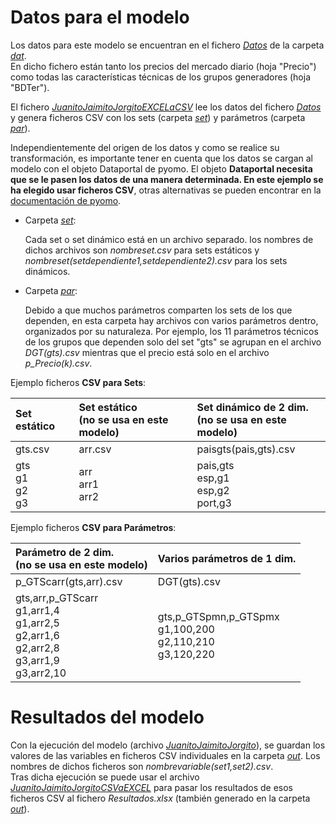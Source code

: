 # Datos para el modelo
Los datos para este modelo se encuentran en el fichero [*Datos*](../dat/Datos.xlsx) de la carpeta [*dat*](../dat). <br>
En dicho fichero están tanto los precios del mercado diario (hoja "Precio") como todas las características técnicas de los grupos generadores (hoja "BDTer").

El fichero [*JuanitoJaimitoJorgitoEXCELaCSV*](JuanitoJaimitoJorgitoEXCELaCSV.py) lee los datos del fichero [*Datos*](../dat/Datos.xlsx) y genera ficheros CSV con los sets (carpeta [*set*](../set)) y parámetros (carpeta [*par*](../par)).

Independientemente del origen de los datos y como se realice su transformación, es importante tener en cuenta que los datos se cargan al modelo con el objeto Dataportal de pyomo. El objeto **Dataportal necesita que se le pasen los datos de una manera determinada. En este ejemplo se ha elegido usar ficheros CSV**, otras alternativas se pueden encontrar en la [documentación de pyomo](https://pyomo.readthedocs.io/en/stable/working_abstractmodels/data/dataportals.html#data-portals).


*  Carpeta [*set*](../set):

    Cada set o set dinámico está en un archivo separado. los nombres de dichos archivos son *nombreset.csv* para sets estáticos y *nombreset(setdependiente1,setdependiente2).csv* para los sets dinámicos.


*  Carpeta [*par*](par):

    Debido a que muchos parámetros comparten los sets de los que dependen, en esta carpeta hay archivos con varios parámetros dentro, organizados por su naturaleza. Por ejemplo, los 11 parámetros técnicos de los grupos que dependen solo del set "gts" se agrupan en el archivo *DGT(gts).csv* mientras que el precio está solo en el archivo *p_Precio(k).csv*.

Ejemplo ficheros **CSV para Sets**:

| Set estático                | Set estático <br> (no se usa en este modelo)  | Set dinámico de 2 dim. <br> (no se usa en este modelo)|          
| :------                     | :------                                       | :------                                               |
| gts.csv                     | arr.csv                                       | paisgts(pais,gts).csv                                 |          
| gts <br> g1 <br> g2 <br> g3 | arr <br> arr1 <br> arr2                       | pais,gts <br> esp,g1 <br> esp,g2 <br> port,g3         |

Ejemplo ficheros **CSV para Parámetros**:

| Parámetro de 2 dim.<br> (no se usa en este modelo)                                                           | Varios parámetros de 1 dim.                                           |
| :------                                                                                                      | :------                                                               |
| p_GTScarr(gts,arr).csv                                                                                       | DGT(gts).csv                                                          |
| gts,arr,p_GTScarr <br> g1,arr1,4 <br> g1,arr2,5 <br> g2,arr1,6 <br> g2,arr2,8 <br> g3,arr1,9 <br> g3,arr2,10 | gts,p_GTSpmn,p_GTSpmx <br> g1,100,200 <br> g2,110,210 <br> g3,120,220 |

# Resultados del modelo
Con la ejecución del modelo (archivo [*JuanitoJaimitoJorgito*](JuanitoJaimitoJorgito.py)), se guardan los valores de las variables en ficheros CSV individuales en la carpeta [*out*](../out). Los nombres de dichos ficheros son *nombrevariable(set1,set2).csv*. <br>
Tras dicha ejecución se puede usar el archivo [*JuanitoJaimitoJorgitoCSVaEXCEL*](JuanitoJaimitoJorgitoCSVaEXCEL.py) para pasar los resultados de esos ficheros CSV al fichero *Resultados.xlsx* (también generado en la carpeta [*out*](../out)).
